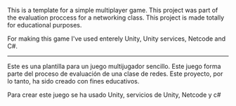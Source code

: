 This is a template for a simple multiplayer game. This project was part of the evaluation proccess for a networking class.
This project is made totally for educational purposes.

For making this game I've used enterely Unity, Unity services, Netcode and C#.

-------------------------------

Este es una plantilla para un juego multijugador sencillo. Este juego forma parte del proceso de evaluación de una clase de redes.
Este proyecto, por lo tanto, ha sido creado con fines educativos.

Para crear este juego se ha usado Unity, servicios de Unity, Netcode y c#
